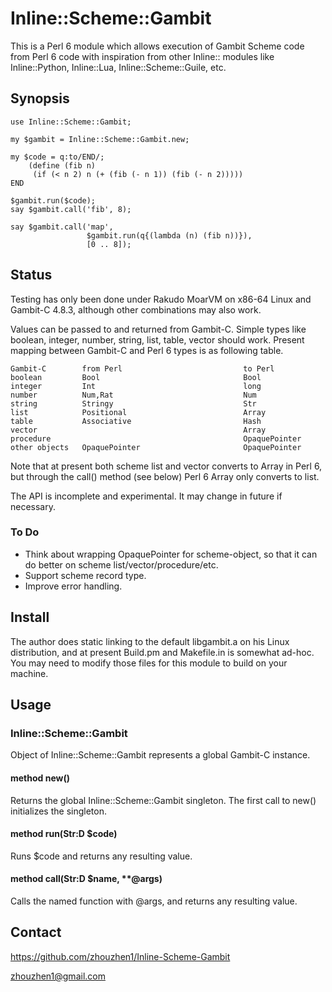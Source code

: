 # Inline::Scheme::Gambit

This is a Perl 6 module which allows execution of Gambit Scheme code from
Perl 6 code with inspiration from other Inline:: modules like
Inline::Python, Inline::Lua, Inline::Scheme::Guile, etc.

## Synopsis

    use Inline::Scheme::Gambit;

    my $gambit = Inline::Scheme::Gambit.new;

    my $code = q:to/END/;
        (define (fib n)
         (if (< n 2) n (+ (fib (- n 1)) (fib (- n 2)))))
    END

    $gambit.run($code);
    say $gambit.call('fib', 8);

    say $gambit.call('map',
                     $gambit.run(q{(lambda (n) (fib n))}),
                     [0 .. 8]);

## Status

Testing has only been done under Rakudo MoarVM on x86-64 Linux and
Gambit-C 4.8.3, although other combinations may also work. 

Values can be passed to and returned from Gambit-C. Simple types
like boolean, integer, number, string, list, table, vector should
work. Present mapping between Gambit-C and Perl 6 types is as
following table. 

    Gambit-C        from Perl                           to Perl
    boolean         Bool                                Bool
    integer         Int                                 long
    number          Num,Rat                             Num
    string          Stringy                             Str
    list            Positional                          Array            
    table           Associative                         Hash            
    vector                                              Array
    procedure                                           OpaquePointer
    other objects   OpaquePointer                       OpaquePointer

Note that at present both scheme list and vector converts to Array
in Perl 6, but through the call() method (see below) Perl 6 Array only
converts to list. 

The API is incomplete and experimental. It may change in future if
necessary.

### To Do

* Think about wrapping OpaquePointer for scheme-object, so that it can
do better on scheme list/vector/procedure/etc.
* Support scheme record type. 
* Improve error handling. 

## Install

The author does static linking to the default libgambit.a on his Linux
distribution, and at present Build.pm and Makefile.in is somewhat ad-hoc.
You may need to modify those files for this module to build on your
machine. 

## Usage

### Inline::Scheme::Gambit

Object of Inline::Scheme::Gambit represents a global Gambit-C instance. 

#### method new()

Returns the global Inline::Scheme::Gambit singleton. The first call to
new() initializes the singleton. 

#### method run(Str:D $code)

Runs $code and returns any resulting value.

#### method call(Str:D $name, \*\*@args)

Calls the named function with @args, and returns any resulting value.

## Contact

https://github.com/zhouzhen1/Inline-Scheme-Gambit

zhouzhen1@gmail.com

